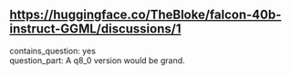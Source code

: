 ## https://huggingface.co/TheBloke/falcon-40b-instruct-GGML/discussions/1

contains_question: yes  
question_part: A q8_0 version would be grand.